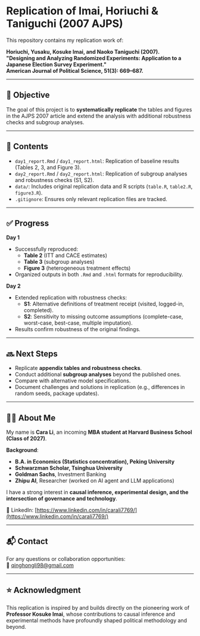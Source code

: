 # Replication of Imai, Horiuchi & Taniguchi (2007 AJPS)

This repository contains my replication work of:

**Horiuchi, Yusaku, Kosuke Imai, and Naoko Taniguchi (2007).  
"Designing and Analyzing Randomized Experiments: Application to a Japanese Election Survey Experiment."  
American Journal of Political Science, 51(3): 669–687.**

---

## 🎯 Objective
The goal of this project is to **systematically replicate** the tables and figures in the AJPS 2007 article and extend the analysis with additional robustness checks and subgroup analyses.

---

## 📂 Contents
- `day1_report.Rmd` / `day1_report.html`: Replication of baseline results (Tables 2, 3, and Figure 3).  
- `day2_report.Rmd` / `day2_report.html`: Replication of subgroup analyses and robustness checks (S1, S2).  
- `data/`: Includes original replication data and R scripts (`table.R`, `table2.R`, `figure3.R`).  
- `.gitignore`: Ensures only relevant replication files are tracked.  

---

## ✅ Progress

**Day 1**  
- Successfully reproduced:
  - **Table 2** (ITT and CACE estimates)  
  - **Table 3** (subgroup analyses)  
  - **Figure 3** (heterogeneous treatment effects)  
- Organized outputs in both `.Rmd` and `.html` formats for reproducibility.

**Day 2**  
- Extended replication with robustness checks:
  - **S1**: Alternative definitions of treatment receipt (visited, logged-in, completed).  
  - **S2**: Sensitivity to missing outcome assumptions (complete-case, worst-case, best-case, multiple imputation).  
- Results confirm robustness of the original findings.

---

## 🔜 Next Steps
- Replicate **appendix tables and robustness checks**.  
- Conduct additional **subgroup analyses** beyond the published ones.  
- Compare with alternative model specifications.  
- Document challenges and solutions in replication (e.g., differences in random seeds, package updates).  

---

## 👩‍🎓 About Me
My name is **Cara Li**, an incoming **MBA student at Harvard Business School (Class of 2027)**.  

**Background**:
- **B.A. in Economics (Statistics concentration), Peking University**  
- **Schwarzman Scholar, Tsinghua University**  
- **Goldman Sachs**, Investment Banking  
- **Zhipu AI**, Researcher (worked on AI agent and LLM applications)  

I have a strong interest in **causal inference, experimental design, and the intersection of governance and technology**.  

📎 LinkedIn: [https://www.linkedin.com/in/carali7769/](https://www.linkedin.com/in/carali7769/)

---

## 📬 Contact
For any questions or collaboration opportunities:  
📧 qinghongli98@gmail.com  

---

## ⭐ Acknowledgment
This replication is inspired by and builds directly on the pioneering work of **Professor Kosuke Imai**, whose contributions to causal inference and experimental methods have profoundly shaped political methodology and beyond.
